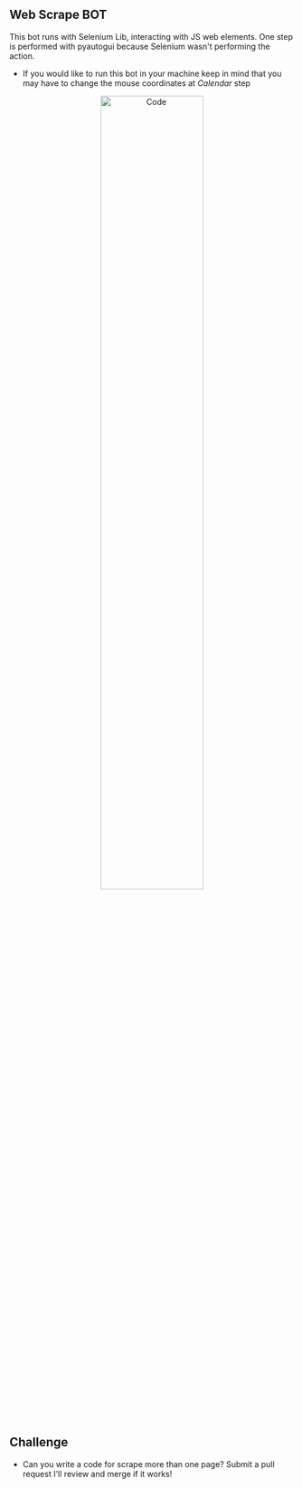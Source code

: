 ## **Web Scrape BOT**

This bot runs with Selenium Lib, interacting with JS web elements. One step is performed with pyautogui because Selenium wasn't performing the action. 

- If you would like to run this bot in your machine keep in mind that you may have to change the mouse coordinates at *Calendar* step



<p align="center">
  <img alt="Code" width="60%" src="https://github.com/treeevisan/BoiseP/assets/152438468/40073fb5-6f20-4758-a92c-33fe64aed63f">
  
</p>


## Challenge
- Can you write a code for scrape more than one page? Submit a pull request I'll review and merge if it works!


